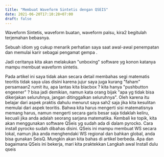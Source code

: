 ```yaml
---
title: "Membuat Waveform Sintetis dengan QSEIS"
date: 2021-06-20T17:10:28+07:00
draft: false
---
```

Waveform Sintetis, waveform buatan, waveform palsu, kira2 begitulah terjemahan bebasnya.

Sebuah idiom yg cukup menarik perhatian saya saat awal-awal penempatan dan memulai karir sebagai pengamat gempa . 

Jadi ceritanya kita akan melakukan "unboxing" software yg konon katanya mampu membuat waveform sintetis.
 
Pada artikel ini saya tidak akan secara detail membahas segi matematis teoritis tidak saya ulas disini karena jujur saya juga kurang "faham" persamaan2 rumit itu, apa lantas kita blacbox ? kita hanya "pushbutton engeener" ? bisa jadi demikian, namun kata orang bijak "apa yg tidak bisa dikerjakan seluruhnya, jangan ditinggalkan seluruhnya". Oleh karena itu belajar dari aspek praktis dahulu menurut saya sah2 saja jika kita kesulitan memulai dari aspek teoritis. Bahwa kita harus mengerti sisi matematisnya memang harus, namun mengerti secara garis besar saja tidaklah keliru, kecuali jika anda adalah seorang sarjana matematika.
Kembali ke topik, kita akan menggunakan software QSeis yg sudah ada di dalam pyrocko. Cara install pyrocko sudah dibahas disini. QSeis ini mampu membuat WS secara lokal, namun jika anda menghendaki WS regional dan bahkan global, anda bisa gunakan SeisQ. Mungkin akan kita bahas di artikel berbeda. 
Apa dan bagaimana QSeis ini bekerja, mari kita praktekkan
Langkah awal Install dulu qseis


